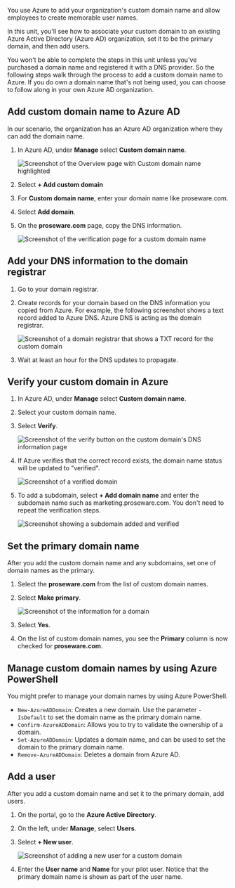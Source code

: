 You use Azure to add your organization's custom domain name and allow employees to create memorable user names.

In this unit, you'll see how to associate your custom domain to an existing Azure Active Directory (Azure AD) organization, set it to be the primary domain, and then add users.

You won't be able to complete the steps in this unit unless you've purchased a domain name and registered it with a DNS provider. So the following steps walk through the process to add a custom domain name to Azure. If you do own a domain name that's not being  used, you can choose to follow along in your own Azure AD organization.

## Add custom domain name to Azure AD

In our scenario, the organization has an Azure AD organization where they can add the domain name.

1. In Azure AD, under **Manage** select **Custom domain name**.

    ![Screenshot of the Overview page with Custom domain name highlighted](../media/3-overview-page.png)

1. Select **+ Add custom domain**
1. For **Custom domain name**, enter your domain name like proseware.com.
1. Select **Add domain**.
1. On the **proseware.com** page, copy the DNS information.

    ![Screenshot of the verification page for a custom domain name](../media/3-add-a-custom-domain-name.png)

## Add your DNS information to the domain registrar

1. Go to your domain registrar.
1. Create records for your domain based on the DNS information you copied from Azure. For example, the following screenshot shows a text record added to Azure DNS. Azure DNS is acting as the domain registrar.


    ![Screenshot of a domain registrar that shows a TXT record for the custom domain](../media/3-dns-records.png)

1. Wait at least an hour for the DNS updates to propagate.

## Verify your custom domain in Azure

1. In Azure AD, under **Manage** select **Custom domain name**.
1. Select your custom domain name.
1. Select **Verify**.

    ![Screenshot of the verify button on the custom domain's DNS information page](../media/3-verify-domain.png)




1. If Azure verifies that the correct record exists, the domain name status will be updated to "verified".

    ![Screenshot of a verified domain](../media/3-verified-domain.png)



1. To add a subdomain, select **+ Add domain name** and enter the subdomain name such as marketing.proseware.com. You don't need to repeat the verification steps.

    ![Screenshot showing a subdomain added and verified](../media/3-added-subdomain.png)

## Set the primary domain name

After you add the custom domain name and any subdomains, set one of domain names as the primary.

1. Select the **proseware.com** from the list of custom domain names.
1. Select  **Make primary**.

    ![Screenshot of the information for a domain](../media/3-make-primary.png)

1. Select **Yes**.
1. On the list of custom domain names, you see the **Primary** column is now checked for **proseware.com**.

## Manage custom domain names by using Azure PowerShell

You might prefer to manage your domain names by using Azure PowerShell.

- `New-AzureADDomain`: Creates a new domain. Use the parameter `-IsDefault` to set the domain name as the primary domain name.
- `Confirm-AzureADDomain`: Allows you to try to validate the ownership of a domain.
- `Set-AzureADDomain`: Updates a domain name, and can be used to set the domain to the primary domain name.
- `Remove-AzureADDomain`: Deletes a domain from Azure AD.

## Add a user

After you add a custom domain name and set it to the primary domain, add users.

1. On the portal, go to the **Azure Active Directory**.
1. On the left, under **Manage**, select **Users**.
1. Select **+ New user**.

   ![Screenshot of adding a new user for a custom domain](../media/3-add-users.png)

1. Enter the **User name** and **Name** for your pilot user. Notice that the primary domain name is shown as part of the user name.
